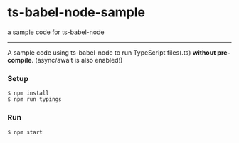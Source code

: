 # ts-babel-node-sample
a sample code for ts-babel-node

---

A sample code using ts-babel-node to run TypeScript files(.ts) **without pre-compile**. (async/await is also enabled!) 

### Setup
```
$ npm install
$ npm run typings
```

### Run
```
$ npm start
```

